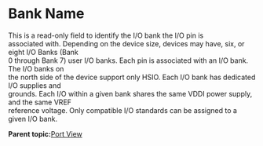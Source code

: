 # Bank Name

This is a read-only field to identify the I/O bank the I/O pin is<br /> associated with. Depending on the device size, devices may have, six, or eight I/O Banks \(Bank<br /> 0 through Bank 7\) user I/O banks. Each pin is associated with an I/O bank. The I/O banks on<br /> the north side of the device support only HSIO. Each I/O bank has dedicated I/O supplies and<br /> grounds. Each I/O within a given bank shares the same VDDI power supply, and the same VREF<br /> reference voltage. Only compatible I/O standards can be assigned to a given I/O bank.

**Parent topic:**[Port View](GUID-BE73F42C-362C-4EB2-890D-D55CE5F53A88.md)

